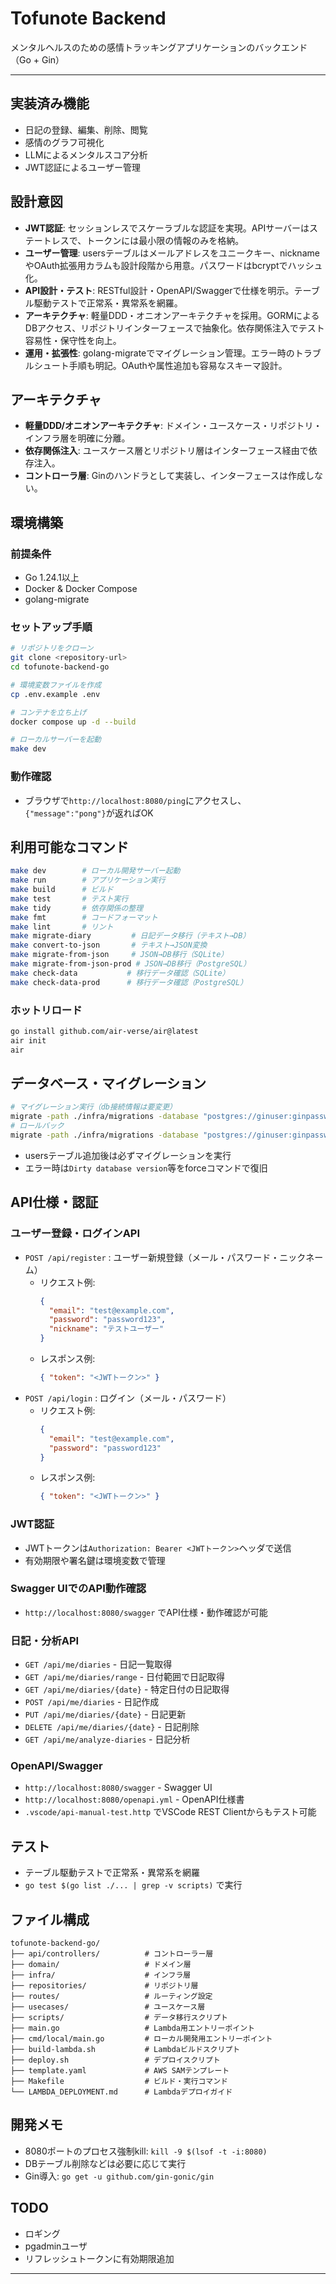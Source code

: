 # Tofunote Backend

メンタルヘルスのための感情トラッキングアプリケーションのバックエンド（Go + Gin）

---

## 実装済み機能
- 日記の登録、編集、削除、閲覧
- 感情のグラフ可視化
- LLMによるメンタルスコア分析
- JWT認証によるユーザー管理

## 設計意図

- **JWT認証**: セッションレスでスケーラブルな認証を実現。APIサーバーはステートレスで、トークンには最小限の情報のみを格納。
- **ユーザー管理**: usersテーブルはメールアドレスをユニークキー、nicknameやOAuth拡張用カラムも設計段階から用意。パスワードはbcryptでハッシュ化。
- **API設計・テスト**: RESTful設計・OpenAPI/Swaggerで仕様を明示。テーブル駆動テストで正常系・異常系を網羅。
- **アーキテクチャ**: 軽量DDD・オニオンアーキテクチャを採用。GORMによるDBアクセス、リポジトリインターフェースで抽象化。依存関係注入でテスト容易性・保守性を向上。
- **運用・拡張性**: golang-migrateでマイグレーション管理。エラー時のトラブルシュート手順も明記。OAuthや属性追加も容易なスキーマ設計。

## アーキテクチャ
- **軽量DDD/オニオンアーキテクチャ**: ドメイン・ユースケース・リポジトリ・インフラ層を明確に分離。
- **依存関係注入**: ユースケース層とリポジトリ層はインターフェース経由で依存注入。
- **コントローラ層**: Ginのハンドラとして実装し、インターフェースは作成しない。

## 環境構築

### 前提条件
- Go 1.24.1以上
- Docker & Docker Compose
- golang-migrate

### セットアップ手順
```bash
# リポジトリをクローン
git clone <repository-url>
cd tofunote-backend-go

# 環境変数ファイルを作成
cp .env.example .env

# コンテナを立ち上げ
docker compose up -d --build

# ローカルサーバーを起動
make dev
```

### 動作確認
- ブラウザで`http://localhost:8080/ping`にアクセスし、`{"message":"pong"}`が返ればOK

## 利用可能なコマンド

```bash
make dev        # ローカル開発サーバー起動
make run        # アプリケーション実行
make build      # ビルド
make test       # テスト実行
make tidy       # 依存関係の整理
make fmt        # コードフォーマット
make lint       # リント
make migrate-diary         # 日記データ移行（テキスト→DB）
make convert-to-json       # テキスト→JSON変換
make migrate-from-json     # JSON→DB移行（SQLite）
make migrate-from-json-prod # JSON→DB移行（PostgreSQL）
make check-data           # 移行データ確認（SQLite）
make check-data-prod      # 移行データ確認（PostgreSQL）
```

### ホットリロード
```bash
go install github.com/air-verse/air@latest
air init
air
```

## データベース・マイグレーション

```bash
# マイグレーション実行（db接続情報は要変更）
migrate -path ./infra/migrations -database "postgres://ginuser:ginpassword@localhost:5432/tofunote?sslmode=disable" up
# ロールバック
migrate -path ./infra/migrations -database "postgres://ginuser:ginpassword@localhost:5432/tofunote?sslmode=disable" down
```
- usersテーブル追加後は必ずマイグレーションを実行
- エラー時は`Dirty database version`等をforceコマンドで復旧

## API仕様・認証

### ユーザー登録・ログインAPI
- `POST /api/register` : ユーザー新規登録（メール・パスワード・ニックネーム）
  - リクエスト例:
    ```json
    {
      "email": "test@example.com",
      "password": "password123",
      "nickname": "テストユーザー"
    }
    ```
  - レスポンス例:
    ```json
    { "token": "<JWTトークン>" }
    ```
- `POST /api/login` : ログイン（メール・パスワード）
  - リクエスト例:
    ```json
    {
      "email": "test@example.com",
      "password": "password123"
    }
    ```
  - レスポンス例:
    ```json
    { "token": "<JWTトークン>" }
    ```

### JWT認証
- JWTトークンは`Authorization: Bearer <JWTトークン>`ヘッダで送信
- 有効期限や署名鍵は環境変数で管理

### Swagger UIでのAPI動作確認
- `http://localhost:8080/swagger` でAPI仕様・動作確認が可能

### 日記・分析API
- `GET /api/me/diaries` - 日記一覧取得
- `GET /api/me/diaries/range` - 日付範囲で日記取得
- `GET /api/me/diaries/{date}` - 特定日付の日記取得
- `POST /api/me/diaries` - 日記作成
- `PUT /api/me/diaries/{date}` - 日記更新
- `DELETE /api/me/diaries/{date}` - 日記削除
- `GET /api/me/analyze-diaries` - 日記分析

### OpenAPI/Swagger
- `http://localhost:8080/swagger` - Swagger UI
- `http://localhost:8080/openapi.yml` - OpenAPI仕様書
- `.vscode/api-manual-test.http` でVSCode REST Clientからもテスト可能

## テスト
- テーブル駆動テストで正常系・異常系を網羅
- `go test $(go list ./... | grep -v scripts)` で実行

## ファイル構成

```
tofunote-backend-go/
├── api/controllers/          # コントローラー層
├── domain/                   # ドメイン層
├── infra/                    # インフラ層
├── repositories/             # リポジトリ層
├── routes/                   # ルーティング設定
├── usecases/                 # ユースケース層
├── scripts/                  # データ移行スクリプト
├── main.go                   # Lambda用エントリーポイント
├── cmd/local/main.go         # ローカル開発用エントリーポイント
├── build-lambda.sh           # Lambdaビルドスクリプト
├── deploy.sh                 # デプロイスクリプト
├── template.yaml             # AWS SAMテンプレート
├── Makefile                  # ビルド・実行コマンド
└── LAMBDA_DEPLOYMENT.md      # Lambdaデプロイガイド
```

## 開発メモ

- 8080ポートのプロセス強制kill: `kill -9 $(lsof -t -i:8080)`
- DBテーブル削除などは必要に応じて実行
- Gin導入: `go get -u github.com/gin-gonic/gin`


## TODO
- ロギング
- pgadminユーザ
- リフレッシュトークンに有効期限追加

---
